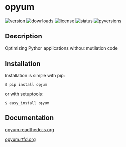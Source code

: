 opyum
================================================

[![version](https://img.shields.io/pypi/v/opyum.svg)](http://pypi.python.org/pypi/opyum)
![downloads](https://img.shields.io/pypi/dw/opyum.svg)
![license](https://img.shields.io/pypi/l/opyum.svg)
![status](https://img.shields.io/pypi/status/opyum.svg)
![pyversions](https://img.shields.io/pypi/pyversions/opyum.svg)


Description
-----------

Optimizing Python applications without mutilation code


Installation
------------

Installation is simple with pip:

    $ pip install opyum

or with setuptools:

    $ easy_install opyum


Documentation
-------------

 [opyum.readthedocs.org](http://opyum.readthedocs.org/)

 [opyum.rtfd.org](http://opyum.rtfd.org/)

